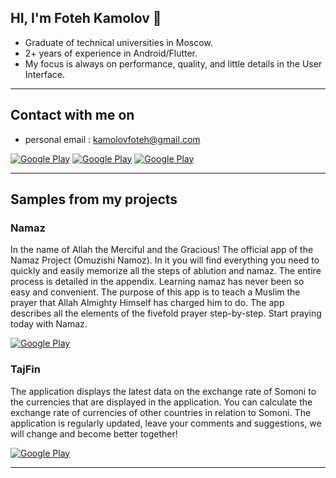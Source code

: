 <h2> HI, I'm Foteh Kamolov 👋</h2>

* Graduate of technical universities in Moscow.
* 2+ years of experience in Android/Flutter.
*  My focus is always on performance, quality, and little details in the User Interface.
<hr>

<h2> Contact with me on </h2>

* personal email : kamolovfoteh@gmail.com



<p><a href="https://www.linkedin.com/in/kamolovme/" target="_blank"><img alt="Google Play" src="https://img.shields.io/badge/linkedin-0077b5.svg?style=for-the-badge&logo=linkedin&logoColor=white"/></a> <a href="https://t.me/fotehikamol" target="_blank"><img alt="Google Play" src="https://img.shields.io/badge/telegram-8d99ae.svg?style=for-the-badge&logo=telegram&logoColor=white"/></a> <a href="https://www.instagram.com/fotehikamol" target="_blank"><img alt="Google Play" src="https://img.shields.io/badge/instagram-E1306C.svg?style=for-the-badge&logo=instagram&logoColor=white"/></a><p>

<hr>

<h2> Samples from my projects </h2>

### Namaz

In the name of Allah the Merciful and the Gracious!
The official app of the Namaz Project (Omuzishi Namoz). In it you will find everything you need to quickly and easily memorize all the steps of ablution and namaz. The entire process is detailed in the appendix. Learning namaz has never been so easy and convenient. The purpose of this app is to teach a Muslim the prayer that Allah Almighty Himself has charged him to do. The app describes all the elements of the fivefold prayer step-by-step. Start praying today with Namaz. 
<p><a href="https://play.google.com/store/apps/details?id=com.namoz" target="_blank"><img alt="Google Play" src="https://img.shields.io/badge/Get%20it%20on%20google%20play-blue.svg?style=for-the-badge&logo=google-play" /></a><p>

### TajFin

The application displays the latest data on the exchange rate of Somoni to the currencies that are displayed in the application. You can calculate the exchange rate of currencies of other countries in relation to Somoni. The application is regularly updated, leave your comments and suggestions, we will change and become better together!
<p><a href="https://play.google.com/store/apps/details?id=com.currencytj" target="_blank"><img alt="Google Play" src="https://img.shields.io/badge/Get%20it%20on%20google%20play-blue.svg?style=for-the-badge&logo=google-play" /></a><p>

<hr>
